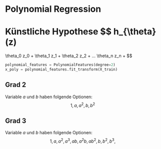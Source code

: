 # Polynomial Regression


Künstliche Hypothese 
$$
h_{\theta}(z)
=
\theta_0 z_0 +
\theta_1 z_1 +
\theta_2 z_2 +
...
\theta_n z_n +
$$




```python
polynomial_features = PolynomialFeatures(degree=2)
x_poly = polynomial_features.fit_transform(X_train)
```

## Grad 2

Variable $a$ und $b$ haben folgende Optionen:
$$
1, a, a^2, b, b^2
$$

## Grad 3

Variable $a$ und $b$ haben folgende Optionen:
$$
1, a, a^2,  a^3, ab, a^2b, ab^2, b, b^2, b^3,  
$$

